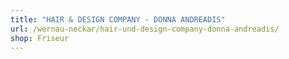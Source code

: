 ```yaml
---
title: "HAIR & DESIGN COMPANY - DONNA ANDREADIS"
url: /wernau-neckar/hair-und-design-company-donna-andreadis/
shop: Friseur
---
```

